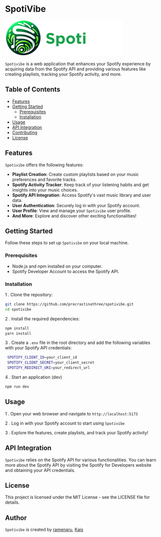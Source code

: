 # SpotiVibe

![logo](https://github.com/procrastinathree/spotivibe/blob/main/public/banner.png)


`Spotivibe` is a web application that enhances your Spotify experience by acquiring data from the Spotify API and providing various features like creating playlists, tracking your Spotify activity, and more.

## Table of Contents
- [Features](#features)
- [Getting Started](#getting-started)
  - [Prerequisites](#prerequisites)
  - [Installation](#installation)
- [Usage](#usage)
- [API Integration](#api-integration)
- [Contributing](#contributing)
- [License](#license)

## Features

`Spotivibe` offers the following features:

- **Playlist Creation**: Create custom playlists based on your music preferences and favorite tracks.
- **Spotify Activity Tracker**: Keep track of your listening habits and get insights into your music choices.
- **Spotify API Integration**: Access Spotify's vast music library and user data.
- **User Authentication**: Securely log in with your Spotify account.
- **User Profile**: View and manage your `Spotivibe` user profile.
- **And More**: Explore and discover other exciting functionalities!

## Getting Started

Follow these steps to set up `Spotivibe` on your local machine.

### Prerequisites

- Node.js and npm installed on your computer.
- Spotify Developer Account to access the Spotify API.

### Installation

1 . Clone the repository:

   ```bash
   git clone https://github.com/procrastinathree/spotivibe.git
   cd spotivibe
   ```
2 . Install the required dependencies:

   ```bash
   npm install
   yarn install
   ```
3 . Create a `.env` file in the root directory and add the following variables with your Spotify API credentials:

   ```bash
    SPOTIFY_CLIENT_ID=your_client_id
    SPOTIFY_CLIENT_SECRET=your_client_secret
    SPOTIFY_REDIRECT_URI=your_redirect_url
   ```
4 . Start an application (dev)

   ```bash
   npm run dev
   ```

## Usage

1 . Open your web browser and navigate to `http://localhost:5173`

2 . Log in with your Spotify account to start using `Spotivibe`

3 . Explore the features, create playlists, and track your Spotify activity!

## API Integration
`Spotivibe` relies on the Spotify API for various functionalities. You can learn more about the Spotify API by visiting the Spotify for Developers website and obtaining your API credentials.

## License
This project is licensed under the MIT License - see the LICENSE file for details.

## Author
`Spotivibe` is created by <a href="https://github.com/ramenaru">ramenaru</a>, <a href="https://github.com/KaisAbiyyi">Kais</a>



